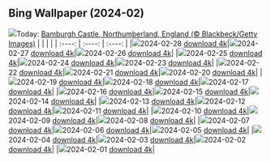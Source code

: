 ## Bing Wallpaper (2024-02)
![](https://global.bing.com/th?id=OHR.BamburghCastleUK_DE-DE7368019020_UHD.jpg&w=1000)Today: [Bamburgh Castle, Northumberland, England (© Blackbeck/Getty Images)](https://global.bing.com/th?id=OHR.BamburghCastleUK_DE-DE7368019020_UHD.jpg)
|      |      |      |
| :----: | :----: | :----: |
|![](https://global.bing.com/th?id=OHR.BamburghCastleUK_DE-DE7368019020_UHD.jpg&pid=hp&w=384&h=216&rs=1&c=4)2024-02-28 [download 4k](https://global.bing.com/th?id=OHR.BamburghCastleUK_DE-DE7368019020_UHD.jpg)|![](https://global.bing.com/th?id=OHR.PolarBearCubs_DE-DE7089509348_UHD.jpg&pid=hp&w=384&h=216&rs=1&c=4)2024-02-27 [download 4k](https://global.bing.com/th?id=OHR.PolarBearCubs_DE-DE7089509348_UHD.jpg)|![](https://global.bing.com/th?id=OHR.GrandCanyonWinter_DE-DE6805018652_UHD.jpg&pid=hp&w=384&h=216&rs=1&c=4)2024-02-26 [download 4k](https://global.bing.com/th?id=OHR.GrandCanyonWinter_DE-DE6805018652_UHD.jpg)|
|![](https://global.bing.com/th?id=OHR.MtPrevostDuncan_DE-DE5893806279_UHD.jpg&pid=hp&w=384&h=216&rs=1&c=4)2024-02-25 [download 4k](https://global.bing.com/th?id=OHR.MtPrevostDuncan_DE-DE5893806279_UHD.jpg)|![](https://global.bing.com/th?id=OHR.HanselGretelHouse_DE-DE6769523400_UHD.jpg&pid=hp&w=384&h=216&rs=1&c=4)2024-02-24 [download 4k](https://global.bing.com/th?id=OHR.HanselGretelHouse_DE-DE6769523400_UHD.jpg)|![](https://global.bing.com/th?id=OHR.HaghartsinMonastery_DE-DE6295908879_UHD.jpg&pid=hp&w=384&h=216&rs=1&c=4)2024-02-23 [download 4k](https://global.bing.com/th?id=OHR.HaghartsinMonastery_DE-DE6295908879_UHD.jpg)|
|![](https://global.bing.com/th?id=OHR.FrozenSoapBubble_DE-DE1646022530_UHD.jpg&pid=hp&w=384&h=216&rs=1&c=4)2024-02-22 [download 4k](https://global.bing.com/th?id=OHR.FrozenSoapBubble_DE-DE1646022530_UHD.jpg)|![](https://global.bing.com/th?id=OHR.YosemiteFirefall_DE-DE4800433927_UHD.jpg&pid=hp&w=384&h=216&rs=1&c=4)2024-02-21 [download 4k](https://global.bing.com/th?id=OHR.YosemiteFirefall_DE-DE4800433927_UHD.jpg)|![](https://global.bing.com/th?id=OHR.PeakDistrictNP_DE-DE4372136028_UHD.jpg&pid=hp&w=384&h=216&rs=1&c=4)2024-02-20 [download 4k](https://global.bing.com/th?id=OHR.PeakDistrictNP_DE-DE4372136028_UHD.jpg)|
|![](https://global.bing.com/th?id=OHR.CarnavalTenerife_DE-DE3563683527_UHD.jpg&pid=hp&w=384&h=216&rs=1&c=4)2024-02-19 [download 4k](https://global.bing.com/th?id=OHR.CarnavalTenerife_DE-DE3563683527_UHD.jpg)|![](https://global.bing.com/th?id=OHR.DominicaWhales_DE-DE9056542872_UHD.jpg&pid=hp&w=384&h=216&rs=1&c=4)2024-02-18 [download 4k](https://global.bing.com/th?id=OHR.DominicaWhales_DE-DE9056542872_UHD.jpg)|![](https://global.bing.com/th?id=OHR.LakeDolomites_DE-DE3348859489_UHD.jpg&pid=hp&w=384&h=216&rs=1&c=4)2024-02-17 [download 4k](https://global.bing.com/th?id=OHR.LakeDolomites_DE-DE3348859489_UHD.jpg)|
|![](https://global.bing.com/th?id=OHR.BackyardBird_DE-DE3770277310_UHD.jpg&pid=hp&w=384&h=216&rs=1&c=4)2024-02-16 [download 4k](https://global.bing.com/th?id=OHR.BackyardBird_DE-DE3770277310_UHD.jpg)|![](https://global.bing.com/th?id=OHR.BerlinalePalast_DE-DE2536739383_UHD.jpg&pid=hp&w=384&h=216&rs=1&c=4)2024-02-15 [download 4k](https://global.bing.com/th?id=OHR.BerlinalePalast_DE-DE2536739383_UHD.jpg)|![](https://global.bing.com/th?id=OHR.BowingCrane_DE-DE6578691031_UHD.jpg&pid=hp&w=384&h=216&rs=1&c=4)2024-02-14 [download 4k](https://global.bing.com/th?id=OHR.BowingCrane_DE-DE6578691031_UHD.jpg)|
|![](https://global.bing.com/th?id=OHR.MarignyBeads_DE-DE5830440814_UHD.jpg&pid=hp&w=384&h=216&rs=1&c=4)2024-02-13 [download 4k](https://global.bing.com/th?id=OHR.MarignyBeads_DE-DE5830440814_UHD.jpg)|![](https://global.bing.com/th?id=OHR.GiantTortoise_DE-DE4591798432_UHD.jpg&pid=hp&w=384&h=216&rs=1&c=4)2024-02-12 [download 4k](https://global.bing.com/th?id=OHR.GiantTortoise_DE-DE4591798432_UHD.jpg)|![](https://global.bing.com/th?id=OHR.FolegandrosGreece_DE-DE3993128464_UHD.jpg&pid=hp&w=384&h=216&rs=1&c=4)2024-02-11 [download 4k](https://global.bing.com/th?id=OHR.FolegandrosGreece_DE-DE3993128464_UHD.jpg)|
|![](https://global.bing.com/th?id=OHR.ChinaDragon_DE-DE3426075443_UHD.jpg&pid=hp&w=384&h=216&rs=1&c=4)2024-02-10 [download 4k](https://global.bing.com/th?id=OHR.ChinaDragon_DE-DE3426075443_UHD.jpg)|![](https://global.bing.com/th?id=OHR.PegadungRocks_DE-DE2295980114_UHD.jpg&pid=hp&w=384&h=216&rs=1&c=4)2024-02-09 [download 4k](https://global.bing.com/th?id=OHR.PegadungRocks_DE-DE2295980114_UHD.jpg)|![](https://global.bing.com/th?id=OHR.MtHoodOregon_DE-DE1892795022_UHD.jpg&pid=hp&w=384&h=216&rs=1&c=4)2024-02-08 [download 4k](https://global.bing.com/th?id=OHR.MtHoodOregon_DE-DE1892795022_UHD.jpg)|
|![](https://global.bing.com/th?id=OHR.StJamesPool_DE-DE1729086692_UHD.jpg&pid=hp&w=384&h=216&rs=1&c=4)2024-02-07 [download 4k](https://global.bing.com/th?id=OHR.StJamesPool_DE-DE1729086692_UHD.jpg)|![](https://global.bing.com/th?id=OHR.LakeTahoeRock_DE-DE1626232597_UHD.jpg&pid=hp&w=384&h=216&rs=1&c=4)2024-02-06 [download 4k](https://global.bing.com/th?id=OHR.LakeTahoeRock_DE-DE1626232597_UHD.jpg)|![](https://global.bing.com/th?id=OHR.MunichOperaHouse_DE-DE1491407214_UHD.jpg&pid=hp&w=384&h=216&rs=1&c=4)2024-02-05 [download 4k](https://global.bing.com/th?id=OHR.MunichOperaHouse_DE-DE1491407214_UHD.jpg)|
|![](https://global.bing.com/th?id=OHR.DevetashkaCave_DE-DE0726583850_UHD.jpg&pid=hp&w=384&h=216&rs=1&c=4)2024-02-04 [download 4k](https://global.bing.com/th?id=OHR.DevetashkaCave_DE-DE0726583850_UHD.jpg)|![](https://global.bing.com/th?id=OHR.VeniceCarnival_DE-DE9873730280_UHD.jpg&pid=hp&w=384&h=216&rs=1&c=4)2024-02-03 [download 4k](https://global.bing.com/th?id=OHR.VeniceCarnival_DE-DE9873730280_UHD.jpg)|![](https://global.bing.com/th?id=OHR.AlpineMarmot_DE-DE8110603230_UHD.jpg&pid=hp&w=384&h=216&rs=1&c=4)2024-02-02 [download 4k](https://global.bing.com/th?id=OHR.AlpineMarmot_DE-DE8110603230_UHD.jpg)|
|![](https://global.bing.com/th?id=OHR.HalbinselJasmund_DE-DE8684103043_UHD.jpg&pid=hp&w=384&h=216&rs=1&c=4)2024-02-01 [download 4k](https://global.bing.com/th?id=OHR.HalbinselJasmund_DE-DE8684103043_UHD.jpg)|